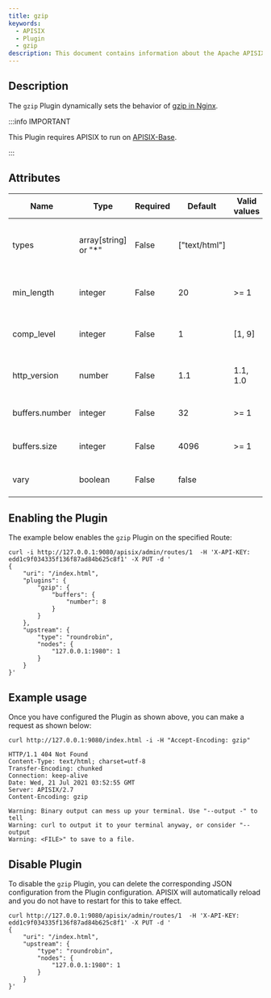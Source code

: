 ```yaml
---
title: gzip
keywords:
  - APISIX
  - Plugin
  - gzip
description: This document contains information about the Apache APISIX gzip Plugin.
---
```


<!--
#
# Licensed to the Apache Software Foundation (ASF) under one or more
# contributor license agreements.  See the NOTICE file distributed with
# this work for additional information regarding copyright ownership.
# The ASF licenses this file to You under the Apache License, Version 2.0
# (the "License"); you may not use this file except in compliance with
# the License.  You may obtain a copy of the License at
#
#     http://www.apache.org/licenses/LICENSE-2.0
#
# Unless required by applicable law or agreed to in writing, software
# distributed under the License is distributed on an "AS IS" BASIS,
# WITHOUT WARRANTIES OR CONDITIONS OF ANY KIND, either express or implied.
# See the License for the specific language governing permissions and
# limitations under the License.
#
-->

## Description

The `gzip` Plugin dynamically sets the behavior of [gzip in Nginx](https://docs.nginx.com/nginx/admin-guide/web-server/compression/).

:::info IMPORTANT

This Plugin requires APISIX to run on [APISIX-Base](../how-to-build.md#step-6-build-openresty-for-apache-apisix).

:::

## Attributes

| Name           | Type                 | Required | Default       | Valid values | Description                                                                             |
|----------------|----------------------|----------|---------------|--------------|-----------------------------------------------------------------------------------------|
| types          | array[string] or "*" | False    | ["text/html"] |              | Dynamically sets the `gzip_types` directive. Special value `"*"` matches any MIME type. |
| min_length     | integer              | False    | 20            | >= 1         | Dynamically sets the `gzip_min_length` directive.                                       |
| comp_level     | integer              | False    | 1             | [1, 9]       | Dynamically sets the `gzip_comp_level` directive.                                       |
| http_version   | number               | False    | 1.1           | 1.1, 1.0     | Dynamically sets the `gzip_http_version` directive.                                     |
| buffers.number | integer              | False    | 32            | >= 1         | Dynamically sets the `gzip_buffers` directive.                                          |
| buffers.size   | integer              | False    | 4096          | >= 1         | Dynamically sets the `gzip_buffers` directive.                                          |
| vary           | boolean              | False    | false         |              | Dynamically sets the `gzip_vary` directive.                                             |

## Enabling the Plugin

The example below enables the `gzip` Plugin on the specified Route:

```shell
curl -i http://127.0.0.1:9080/apisix/admin/routes/1  -H 'X-API-KEY: edd1c9f034335f136f87ad84b625c8f1' -X PUT -d '
{
    "uri": "/index.html",
    "plugins": {
        "gzip": {
            "buffers": {
                "number": 8
            }
        }
    },
    "upstream": {
        "type": "roundrobin",
        "nodes": {
            "127.0.0.1:1980": 1
        }
    }
}'
```

## Example usage

Once you have configured the Plugin as shown above, you can make a request as shown below:

```shell
curl http://127.0.0.1:9080/index.html -i -H "Accept-Encoding: gzip"
```

```
HTTP/1.1 404 Not Found
Content-Type: text/html; charset=utf-8
Transfer-Encoding: chunked
Connection: keep-alive
Date: Wed, 21 Jul 2021 03:52:55 GMT
Server: APISIX/2.7
Content-Encoding: gzip

Warning: Binary output can mess up your terminal. Use "--output -" to tell
Warning: curl to output it to your terminal anyway, or consider "--output
Warning: <FILE>" to save to a file.
```

## Disable Plugin

To disable the `gzip` Plugin, you can delete the corresponding JSON configuration from the Plugin configuration. APISIX will automatically reload and you do not have to restart for this to take effect.

```shell
curl http://127.0.0.1:9080/apisix/admin/routes/1  -H 'X-API-KEY: edd1c9f034335f136f87ad84b625c8f1' -X PUT -d '
{
    "uri": "/index.html",
    "upstream": {
        "type": "roundrobin",
        "nodes": {
            "127.0.0.1:1980": 1
        }
    }
}'
```
